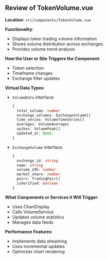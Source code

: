 ## Review of TokenVolume.vue

**Location**: `src/components/TokenVolume.vue`

**Functionality**:
- Displays token trading volume information
- Shows volume distribution across exchanges
- Provides volume trend analysis

**How the User or Site Triggers the Component**:
- Token selection
- Timeframe changes
- Exchange filter updates

**Virtual Data Types**:
- `VolumeData` interface:
  ```typescript
  {
    total_volume: number
    exchange_volumes: ExchangeVolume[]
    time_series: VolumeTimeSeries[]
    averages: VolumeAverages
    spikes: VolumePeak[]
    updated_at: Date
  }
  ```
- `ExchangeVolume` interface:
  ```typescript
  {
    exchange_id: string
    name: string
    volume_24h: number
    market_share: number
    pairs: TradingPair[]
    isVerified: boolean
  }
  ```

**What Components or Services it Will Trigger**:
- Uses ChartDisplay
- Calls VolumeService
- Updates volume statistics
- Manages data feeds

**Performance Features**:
- Implements data streaming
- Uses incremental updates
- Optimizes chart rendering
